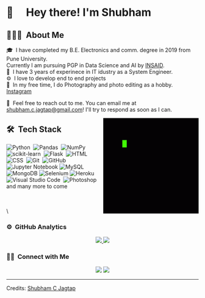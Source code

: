 # 👋 &nbsp;&nbsp;&nbsp;&nbsp;Hey there! I'm Shubham</h2>


## 👨🏻‍💻 &nbsp;About Me


🎓 &nbsp;I have completed my B.E. Electronics and comm. degree in 2019 from Pune University.\
Currently I am pursuing PGP in Data Science and AI by [INSAID](https://www.insaid.co/).\
🏢 &nbsp;I have 3 years of experinece in IT idustry as a System Engineer.\
⚙️ &nbsp;I love to develop end to end projects\
📸 &nbsp;In my free time, I do Photography and photo editing as  a hobby. [Instagram](https://www.instagram.com/shubham.c.jagtap/?hl=en)

💬 &nbsp;Feel free to reach out to me. You can email me at shubham.c.jagtap@gmail.com! I'll try to respond as soon as I can. 


<img alt="Night Coding" src="images/coding.gif" width="250" align="right"/>



## 🛠 &nbsp;Tech Stack

![Python](https://img.shields.io/badge/python-3670A0?style=flate&logo=python&logoColor=ffdd54)&nbsp;
![Pandas](https://img.shields.io/badge/pandas-%23150458.svg?style=flat&logo=pandas&logoColor=white)&nbsp;
![NumPy](https://img.shields.io/badge/numpy-%23013243.svg?style=flat&logo=numpy&logoColor=white)&nbsp;
![scikit-learn](https://img.shields.io/badge/scikit--learn-%23F7931E.svg?style=flat&logo=scikit-learn&logoColor=white)&nbsp;
![Flask](https://img.shields.io/badge/-Flask-05122A?style=flat&logo=flask)&nbsp;
![HTML](https://img.shields.io/badge/-HTML-05122A?style=flat&logo=HTML5)&nbsp;
![CSS](https://img.shields.io/badge/-CSS-05122A?style=flat&logo=CSS3&logoColor=1572B6)&nbsp;
![Git](https://img.shields.io/badge/-Git-05122A?style=flat&logo=git)&nbsp;
![GitHub](https://img.shields.io/badge/-GitHub-05122A?style=flat&logo=github)&nbsp;
![Jupyter Notebook](https://img.shields.io/badge/jupyter-%23FA0F00.svg?style=flat&logo=jupyter&logoColor=white)
![MySQL](https://img.shields.io/badge/mysql-%2300f.svg?style=flat&logo=mysql&logoColor=white)&nbsp; 
![MongoDB](https://img.shields.io/badge/MongoDB-%234ea94b.svg?style=flat&logo=mongodb&logoColor=white)
![Selenium](https://img.shields.io/badge/-selenium-%43B02A?style=flat&logo=selenium&logoColor=white)
![Heroku](https://img.shields.io/badge/heroku-%23430098.svg?style=flat&logo=heroku&logoColor=white)
![Visual Studio Code](https://img.shields.io/badge/-Visual%20Studio%20Code-05122A?style=flat&logo=visual-studio-code&logoColor=007ACC)&nbsp;
![Photoshop](https://img.shields.io/badge/-Photoshop-05122A?style=flat&logo=adobe-photoshop)&nbsp;
\
and many more to come 


\
\
\

### ⚙️ &nbsp;GitHub Analytics

<p align="center">
<a href="https://github.com/ShubhamCJagtap">
  <img height="180em" src="https://github-readme-stats-eight-theta.vercel.app/api?username=ShubhamCJagtap&show_icons=true&theme=algolia&include_all_commits=true&count_private=true"/>
  <img height="180em" src="https://github-readme-stats-eight-theta.vercel.app/api/top-langs/?username=ShubhamCJagtap&layout=compact&langs_count=8&theme=algolia"/>
</a>
</p>

### 🤝🏻 &nbsp;Connect with Me

<p align="center">
<a href="https://www.linkedin.com/in/shubham-jagtap-scj4497/"><img src="https://img.shields.io/badge/-Shubham%20C%20Jagtap-0077B5?style=flat&logo=Linkedin&logoColor=white"/></a>
<a href="mailto:shubham.c.jagtap@gmail.com"><img src="https://img.shields.io/badge/-shubham.c.jagtap@gmail.com-D14836?style=flat&logo=Gmail&logoColor=white"/></a>

</p>

-----
Credits: [Shubham C Jagtap](https://github.com/ShubhamCJagtap)
